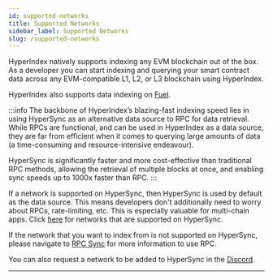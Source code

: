 ```yaml
---
id: supported-networks
title: Supported Networks
sidebar_label: Supported Networks
slug: /supported-networks
---
```


HyperIndex natively supports indexing any EVM blockchain out of the box. As a developer you can start indexing and querying your smart contract data across any EVM-compatible L1, L2, or L3 blockchain using HyperIndex. 

HyperIndex also supports data indexing on [Fuel](/fuel).

:::info
The backbone of HyperIndex’s blazing-fast indexing speed lies in using HyperSync as an alternative data source to RPC for data retrieval. While RPCs are functional, and can be used in HyperIndex as a data source, they are far from efficient when it comes to querying large amounts of data (a time-consuming and resource-intensive endeavour). 

HyperSync is significantly faster and more cost-effective than traditional RPC methods, allowing the retrieval of multiple blocks at once, and enabling sync speeds up to 1000x faster than RPC.
:::

If a network is supported on HyperSync, then HyperSync is used by default as the data source. This means developers don't additionally need to worry about RPCs, rate-limiting, etc. This is especially valuable for multi-chain apps. Click [here](../Advanced/hypersync.md) for networks that are supported on HyperSync.

If the network that you want to index from is not supported on HyperSync, please navigate to [RPC Sync](../Advanced/rpc-sync.md) for more information to use RPC. 

You can also request a network to be added to HyperSync in the [Discord](https://discord.gg/Q9qt8gZ2fX). 

---
